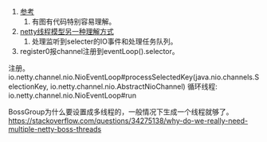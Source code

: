1. [参考](https://github.com/lwwjxz/Blogs/blob/master/netty/Java%20IO%E6%A8%A1%E5%9E%8B%E4%BB%8EBIO%E5%88%B0NIO%E5%92%8CReactor%E6%A8%A1%E5%BC%8F.md)
	1. 有图有代码特别容易理解。
1. [netty线程模型](https://www.jianshu.com/p/38b56531565d)[另一种理解方式](https://www.jianshu.com/p/1a6d1a25e6cc?utm_campaign=maleskine&utm_content=note&utm_medium=seo_notes&utm_source=recommendation)
	1. 处理监听到selecter的IO事件和处理任务队列。
1. register0报channel注册到eventLoop().selector。   

注册。
io.netty.channel.nio.NioEventLoop#processSelectedKey(java.nio.channels.SelectionKey, io.netty.channel.nio.AbstractNioChannel)
循环线程:
io.netty.channel.nio.NioEventLoop#run

BossGroup为什么要设置成多线程的，一般情况下生成一个线程就够了。
https://stackoverflow.com/questions/34275138/why-do-we-really-need-multiple-netty-boss-threads